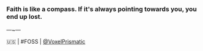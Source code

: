### Faith is like a compass. If it's always pointing towards you, you end up lost.

—~—

🇺🇸 | #FOSS | [@VoxelPrismatic](https://x.com/voxelprismatic)
